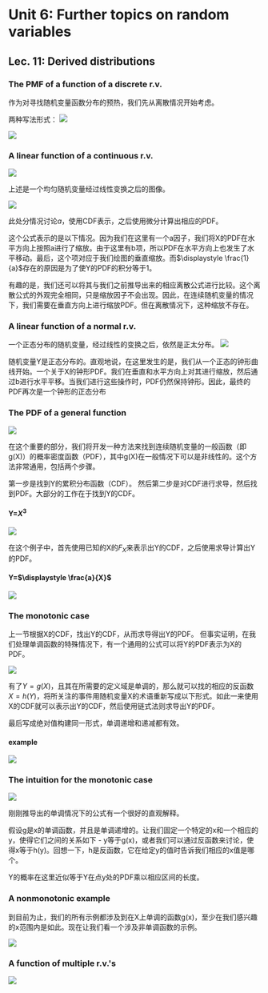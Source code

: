 # Unit 6: Further topics on random variables

## Lec. 11: Derived distributions

### The PMF of a function of a discrete r.v.

作为对寻找随机变量函数分布的预热，我们先从离散情况开始考虑。

两种写法形式：
![](ref/lect11/20230825110027.png)


![](ref/lect11/20230825110113.png)

### A linear function of a continuous r.v.

![](ref/lect11/20230825112110.png)

上述是一个均匀随机变量经过线性变换之后的图像。

![](ref/lect11/20230825112344.png)

此处分情况讨论$a$，使用CDF表示，之后使用微分计算出相应的PDF。

这个公式表示的是以下情况。因为我们在这里有一个a因子，我们将X的PDF在水平方向上按照a进行了缩放。由于这里有b项，所以PDF在水平方向上也发生了水平移动。最后，这个项对应于我们绘图的垂直缩放。而$\displaystyle \frac{1}{a}$存在的原因是为了使Y的PDF的积分等于1。

有趣的是，我们还可以将其与我们之前推导出来的相应离散公式进行比较。这个离散公式的外观完全相同，只是缩放因子不会出现。因此，在连续随机变量的情况下，我们需要在垂直方向上进行缩放PDF。但在离散情况下，这种缩放不存在。

### A linear function of a normal r.v.

一个正态分布的随机变量，经过线性的变换之后，依然是正太分布。
![](lect11/20230825120524.png)

随机变量Y是正态分布的。直观地说，在这里发生的是，我们从一个正态的钟形曲线开始。一个关于X的钟形PDF。我们在垂直和水平方向上对其进行缩放，然后通过b进行水平平移。当我们进行这些操作时，PDF仍然保持钟形。因此，最终的PDF再次是一个钟形的正态分布

### The PDF of a general function

![](ref/lect11/20230825135314.png)

在这个重要的部分，我们将开发一种方法来找到连续随机变量的一般函数（即g(X)）的概率密度函数（PDF），其中g(X)在一般情况下可以是非线性的。这个方法非常通用，包括两个步骤。

第一步是找到Y的累积分布函数（CDF）。
然后第二步是对CDF进行求导，然后找到PDF。大部分的工作在于找到Y的CDF。

#### Y=$X^3$

![](ref/lect11/20230825135450.png)

在这个例子中，首先使用已知的X的$F_X$来表示出Y的CDF，之后使用求导计算出Y的PDF。

#### Y=$\displaystyle \frac{a}{X}$

![](ref/lect11/20230825140010.png)

### The monotonic case

上一节根据X的CDF，找出Y的CDF，从而求导得出Y的PDF。
但事实证明，在我们处理单调函数的特殊情况下，有一个通用的公式可以将Y的PDF表示为X的PDF。

![](ref/lect11/20230825153617.png)

有了$Y=g(X)$，且其在所需要的定义域是单调的，那么就可以找的相应的反函数$X=h(Y)$，将所关注的事件用随机变量X的术语重新写成以下形式。如此一来使用X的CDF就可以表示出Y的CDF，然后使用链式法则求导出Y的PDF。

最后写成绝对值构建同一形式，单调递增和递减都有效。

#### example

![](ref/lect11/20230825154420.png)

### The intuition for the monotonic case

![](ref/lect11/20230825165732.png)

刚刚推导出的单调情况下的公式有一个很好的直观解释。

假设g是x的单调函数，并且是单调递增的。让我们固定一个特定的x和一个相应的y，使得它们之间的关系如下 - y等于g(x)，或者我们可以通过反函数来讨论，使得x等于h(y)。回想一下，h是反函数，它在给定y的值时告诉我们相应的x值是哪个。

Y的概率在这里近似等于Y在点y处的PDF乘以相应区间的长度。


### A nonmonotonic example

到目前为止，我们的所有示例都涉及到在X上单调的函数g(x)，至少在我们感兴趣的x范围内是如此。现在让我们看一个涉及非单调函数的示例。

![](ref/lect11/20230825195626.png)

### A function of multiple r.v.'s

![](ref/lect11/20230825201006.png)